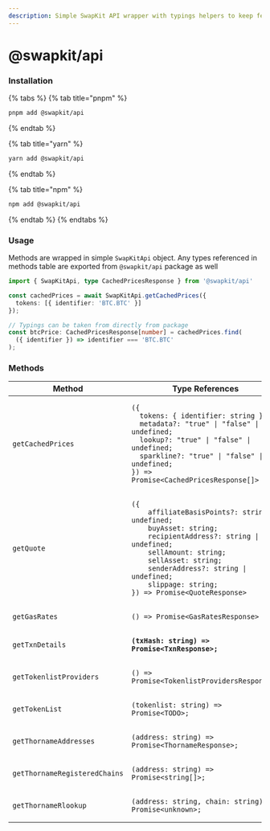 ```yaml
---
description: Simple SwapKit API wrapper with typings helpers to keep fetches organized
---
```


# @swapkit/api

### Installation

{% tabs %}
{% tab title="pnpm" %}
```bash
pnpm add @swapkit/api
```
{% endtab %}

{% tab title="yarn" %}
```bash
yarn add @swapkit/api
```
{% endtab %}

{% tab title="npm" %}
```bash
npm add @swapkit/api
```
{% endtab %}
{% endtabs %}

### Usage

Methods are wrapped in simple `SwapKitApi` object. Any types referenced in methods table are exported from `@swapkit/api` package as well

```typescript
import { SwapKitApi, type CachedPricesResponse } from '@swapkit/api'

const cachedPrices = await SwapKitApi.getCachedPrices({
  tokens: [{ identifier: 'BTC.BTC' }]
});

// Typings can be taken from directly from package
const btcPrice: CachedPricesResponse[number] = cachedPrices.find(
  ({ identifier }) => identifier === 'BTC.BTC'
);
```

### Methods

<table data-full-width="true"><thead><tr><th width="322.5">Method</th><th>Type References</th></tr></thead><tbody><tr><td><code>getCachedPrices</code></td><td><pre class="language-typescript"><code class="lang-typescript">({
  tokens: { identifier: string }[];
  metadata?: "true" | "false" | undefined;
  lookup?: "true" | "false" | undefined;
  sparkline?: "true" | "false" | undefined;
}) => Promise&#x3C;CachedPricesResponse[]>
</code></pre></td></tr><tr><td><code>getQuote</code></td><td><pre class="language-typescript"><code class="lang-typescript">({
    affiliateBasisPoints?: string | undefined;
    buyAsset: string;
    recipientAddress?: string | undefined;
    sellAmount: string;
    sellAsset: string;
    senderAddress?: string | undefined;
    slippage: string;
}) => Promise&#x3C;QuoteResponse>
</code></pre></td></tr><tr><td><code>getGasRates</code></td><td><pre class="language-typescript"><code class="lang-typescript">() => Promise&#x3C;GasRatesResponse>
</code></pre></td></tr><tr><td><code>getTxnDetails</code></td><td><pre class="language-typescript"><code class="lang-typescript"><strong>(txHash: string) => Promise&#x3C;TxnResponse>;
</strong></code></pre></td></tr><tr><td><code>getTokenlistProviders</code></td><td><pre class="language-typescript"><code class="lang-typescript">() => Promise&#x3C;TokenlistProvidersResponse>;
</code></pre></td></tr><tr><td><code>getTokenList</code></td><td><pre class="language-typescript"><code class="lang-typescript">(tokenlist: string) => Promise&#x3C;TODO>;
</code></pre></td></tr><tr><td><code>getThornameAddresses</code></td><td><pre class="language-typescript"><code class="lang-typescript">(address: string) => Promise&#x3C;ThornameResponse>;
</code></pre></td></tr><tr><td><code>getThornameRegisteredChains</code></td><td><pre class="language-typescript"><code class="lang-typescript">(address: string) => Promise&#x3C;string[]>;
</code></pre></td></tr><tr><td><code>getThornameRlookup</code></td><td><pre class="language-typescript"><code class="lang-typescript">(address: string, chain: string) => Promise&#x3C;unknown>;
</code></pre></td></tr></tbody></table>

